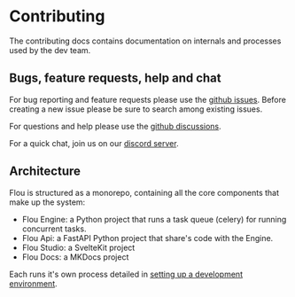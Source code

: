 # Contributing

The contributing docs contains documentation on internals and processes used by
the dev team.

## Bugs, feature requests, help and chat

For bug reporting and feature requests please use the [github
issues](https://github.com/flou-ai/flou/issues). Before creating a new
issue please be sure to search among existing issues.

For questions and help please use the [github
discussions](https://github.com/flou-ai/flou/discussions).

For a quick chat, join us on our [discord
server](https://discord.gg/STB6RRraVr).

## Architecture

Flou is structured as a monorepo, containing all the core components that make
up the system:

- Flou Engine: a Python project that runs a task queue (celery) for running
  concurrent tasks.
- Flou Api: a FastAPI Python project that share's code with the Engine.
- Flou Studio: a SvelteKit project
- Flou Docs: a MKDocs project

Each runs it's own process detailed in [setting up a development
environment](dev-environment.md).
